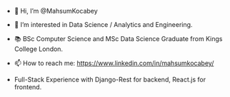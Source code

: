 - 👋 Hi, I’m @MahsumKocabey
- 👀 I’m interested in Data Science / Analytics and Engineering.
- 📚 BSc Computer Science and MSc Data Science Graduate from Kings College London.
- 📫 How to reach me: https://www.linkedin.com/in/mahsumkocabey/

- Full-Stack Experience with Django-Rest for backend, React.js for frontend.

<!---
MahsumKocabey/MahsumKocabey is a ✨ special ✨ repository because its `README.md` (this file) appears on your GitHub profile.
You can click the Preview link to take a look at your changes.
--->
